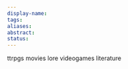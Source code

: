 ```yaml
---
display-name: 
tags: 
aliases: 
abstract: 
status:
---
```


ttrpgs
movies
lore
videogames
literature